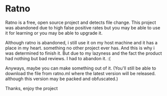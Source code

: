 # Ratno
Ratno is a free, open source project and detects file change. This project was abandoned due to high false positive rates but you may be able to use it for learning or you may be able to upgrade it.

Although ratno is abandoned, i still use it on my host machine and it has a place in my heart. something no other project ever has. And this is why i was determined to finish it. But due to my lazyness and the fact the product had nothing but bad reviews. I had to abandon it. :(

Anyways, maybe you can make something out of it. (You'll still be able to download the file from ratno.ml where the latest version will be released. although this version may be packed and obfuscated.)

Thanks, enjoy the project

